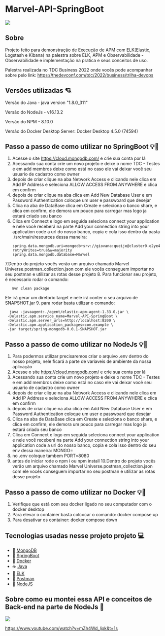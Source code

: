 # Marvel-API-SpringBoot

![](https://c.tenor.com/YHDk9U9pUQQAAAAC/avengers-assemble-ready.gif)

## Sobre
Projeto feito para demonstração de Execução de APM com ELK(Elastic, Logstash e Kibana) na palestra sobre ELK, APM e Observabilidade - Observabilidade e implementação na pratica e seus conceitos de uso.

Palestra realizada no TDC Business 2022 onde vocês pode acompanhar sobre pelo link: https://thedevconf.com/tdc/2022/business/trilha-devops

## Versões utilizadas 💘

Versão do Java - java version "1.8.0_311"

Versão do NodeJs - v16.13.2

Versão do NPM - 8.10.0

Versão do Docker Desktop Server: Docker Desktop 4.5.0 (74594)


## Passo a passo de como utilizar no SpringBoot 💡💎

1. Acesse o site https://cloud.mongodb.com/ e crie sua conta por lá
2. Acessando sua conta crie um novo projeto e deixe o nome TDC - Testes e em add membros deixe como está no caso ele vai deixar você seu usuario de cadastro como owner
3. depois de criar clique na aba Network Access e clicando nele clica em Add IP Address e seleciona ALLOW ACCESS FROM ANYWHERE e clica em confirm
4. depois de criar clique na aba clica em Add New Database User e em Password Authentication coloque um user e passwoard que desejar
5. Clica na aba de DataBase clica em Create e seleciona o banco share, e clica em confirm, ele demora um pouco para carregar mas logo ja estará criado seu banco
6. Clica em Connect e logo em seguida seleciona connect your application e nele você  receberá na parte Add your connection string into your application code a url do nosso banco, copia e cola isso dentro da pasta ./src/main/resources dessa maneira:
    ```
    spring.data.mongodb.uri=mongodb+srv://giovana:queijo@cluster0.e2ye4.mongodb.net/?retryWrites=true&w=majority
    spring.data.mongodb.database=Marvel
    ```
7.Dentro do projeto vocês verão um arquivo chamado Marvel Universe.postman_collection.json com ele vocês conseguem importar no seu postman e utilizar as rotas desse projeto
8. Para funcionar seu projeto, é necessario rodar o comando: 
 ```
    mvn clean package
 ```
Ele irá gerar um diretorio target e nele irá conter o seu arquivo de SNAPSHOT.jar
9. para rodar basta utilizar o comando: 
  ```
    java -javaagent:./agent/elastic-apm-agent-1.33.0.jar \
   -Delastic.apm.service_name=Marvel-API-SpringBoot \
   -Delastic.apm.server_urls=http://localhost:8200 \
   -Delastic.apm.application_packages=com.example \
   -jar target/spring-mongodb-0.0.1-SNAPSHOT.jar
 ```
 
## Passo a passo de como utilizar no NodeJs 💡🐻

1. Para podermos utilizar precisaremos criar o arquivo .env dentro do nosso projeto, nele ficará a parte de variaveis de ambiente da nossa aplicação
2. Acesse o site https://cloud.mongodb.com/ e crie sua conta por lá
3. Acessando sua conta crie um novo projeto e deixe o nome TDC - Testes e em add membros deixe como está no caso ele vai deixar você seu usuario de cadastro como owner
4. depois de criar clique na aba Network Access e clicando nele clica em Add IP Address e seleciona ALLOW ACCESS FROM ANYWHERE e clica em confirm
5. depois de criar clique na aba clica em Add New Database User e em Password Authentication coloque um user e passwoard que desejar
6. Clica na aba de DataBase clica em Create e seleciona o banco share, e clica em confirm, ele demora um pouco para carregar mas logo ja estará criado seu banco
7. Clica em Connect e logo em seguida seleciona connect your application e nele você  receberá na parte Add your connection string into your application code a url do nosso banco, copia e cola isso dentro do seu env dessa maneira: MONGO=<suaURL>
8. no .env coloque tambem PORT=8080
9. antes de iniciar rode o npm i ou npm install
10.Dentro do projeto vocês verão um arquivo chamado Marvel Universe.postman_collection.json com ele vocês conseguem importar no seu postman e utilizar as rotas desse projeto

## Passo a passo de como utilizar no Docker 💡🐳

1. Verifique que está com seu docker ligado no seu computador com o docker desktop
2. Para elevar o container basta colcocar o comando:  docker compose up
3. Para desativar os container: docker compose down

## Tecnologias usadas nesse projeto projeto 💻

- 🍃 [MongoDB](https://www.mongodb.com/pt-br)
- 💎 [SpringBoot](https://spring.io/projects/spring-boot)
- 🐳 [Docker](https://www.docker.com/)
- ☕️ [Java](https://www.java.com/pt-BR/)
- 🦌 [ELK](https://www.elastic.co/pt/what-is/elk-stack)
- 💌 [Postman](https://www.postman.com/)
- 🌼 [NodeJS](https://nodejs.org/en/)


## Sobre como eu montei essa API e conceitos de Back-end na parte de NodeJs 🦋

![](https://encrypted-tbn0.gstatic.com/images?q=tbn:ANd9GcQDDAJ5fxuiCWJIvtYbHIq-1K0PL3j2-1bhKGdNL-9bf_jgZ2txPqDPBHL5F_2iP5N4GHY&usqp=CAU)

https://www.youtube.com/watch?v=mZh4Wd_Ijxk&t=1s
